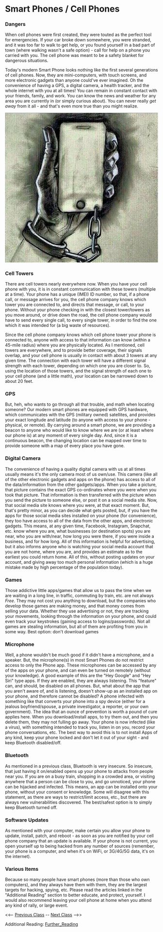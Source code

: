 # Smart Phones / Cell Phones

### Dangers 
When cell phones were first created, they were touted as the perfect tool for emergencies.  If your car broke down somewhere, you were stranded, and it was too far to walk to get help, or you found yourself in a bad part of town (where walking wasn't a safe option) - call for help on a phone you carried with you.  The cell phone was meant to be a safety blanket for dangerous situations.

Today's modern Smart Phone looks nothing like the first several generations of cell phones.  Now, they are mini-computers, with touch screens, and more electronic gadgets than anyone could've ever imagined.  Oh the convenience of having a GPS, a digital camera, a health tracker, and the whole internet with you at all times!  You can remain in constant contact with your friends, family, and work.  You can know the news and weather for any area you are currently in (or simply curious about).  You can never really *get away* from it all - and that's even more true than you might realize.

![phone_slave](ba7bc6fe1be9b81f.jpg)

### Cell Towers
There are cell towers nearly everywhere now.  When you have your cell phone with you, it is in constant communication with these towers (multiple at a time).  Your phone has a unique (IMEI) ID number, so that, if a phone call, or message arrives for you, the cell phone company knows which tower you are connected to, and directs that message, or call, to your phone.  Without your phone checking in with the closest tower/towers as you move around, or drive down the road, the cell phone company would have to send every single call, to every single tower, in order to find the one which it was intended for (a big waste of resources).

Since the cell phone company knows which cell phone tower your phone is connected to, anyone with access to that information can know (within a 45-mile radius) where you are physically located.  As I mentioned, cell towers are everywhere, and to provide better coverage, their signals overlap, and your cell phone is usually in contact with about 3 towers at any given time.  The connection with each tower will have a different signal strength with each tower, depending on which one you are closer to.  So, using the location of those towers, and the signal strength of each one to your cell phone (and a little math), your location can be narrowed down to about 20 feet.

### GPS
But, heh, who wants to go through all that trouble, and math when locating someone?  Our modern smart phones are equipped with GPS hardware, which communicates with the GPS (military owned) satellites, and provides your exact longitude and latitude (to anyone with access to your phone - physical, or remote).  By carrying around a smart phone, we are providing a beacon to anyone who would like to know where we are (or at least where our phone is) at any moment of every single day.  And, since it is a continuous beacon, the changing location can be mapped over time to provide someone with a map of every place you have gone.

### Digital Camera
The convenience of having a quality digital camera with us at all times usually means it's the only camera most of us own/use.  This camera (like all of the other electronic gadgets and apps on the phone) has access to all of the data/information from the other gadgets/apps.  When you take a picture, that picture contains the exact GPS co-ordinates where you were when you took that picture.  That information is then transferred with the picture when you send the picture to someone else, or post it on a social media site.  Now, that social media site knows where you were, at that exact moment.  But, that's pretty minor, as you can decide what gets posted, but, if you have the apps for those social media sites installed on your phone (for convenience), they too have access to all of the data from the other apps, and electronic gadgets.  This means, at any given time, Facebook, Instagram, Snapchat, etc. know where you are, what businesses (or destination spots) you are near, who you are with/near, how long you were there, if you were inside a business, and for how long.  All of this information is helpful for advertising, but it also informs anyone who is watching your social media account that you are not home, where you are, and provides an estimate as to the earliest you could return home.  All of this, without posting updates on your account, and giving away too much personal information (which is a huge mistake made by high percentage of the population today).

### Games
Those addictive little apps/games that allow us to pass the time when we are waiting in a long line, in traffic, commuting by train, etc. are not always *Free*.  They may not cost you anything to download, but the companies who develop those games are making money, and that money comes from selling your data.  Whether they use advertising or not, they are tracking your movements, looking through the information on your phone, and could even track your keystrokes (gaining access to logins/passwords).  Not all games are stealing information, but all of them are profiting from you in some way.  Best option: don't download games

### Microphone
Well, a phone wouldn't be much good if it didn't have a microphone, and a speaker.  But, the microphone(s) in most Smart Phones do not restrict access to only the Phone app.  These microphones can be accessed by any of the apps on your phone, and can even be turned on remotely (without your knowledge).  A good example of this are the "Hey Google" and "Hey Siri" type apps.  If they are enabled, they are always listening.  This "feature" can, and should, be disabled on all phones.  But, what about the app that you aren't aware of, and is listening, doesn't show-up as an installed app on your phone, and therefore cannot be disabled?  A phone infected with something like that converts your phone into a spy device (either for a jealous boyfriend/spouse, a private investigator, a reporter, or your own government).  The idea that an ounce of prevention is worth a pound of cure applies here.  When you download/install apps, to try them out, and then you delete them, they may not fulling go away.  Your phone is now infected (like a virus), with something intended to track you, listen in on you, record your phone conversations, etc.  The best way to avoid this is to not install Apps of any kind, keep your phone locked and don't let it out of your sight - and keep Bluetooth disabled/off.

### Bluetooth
As mentioned in a previous class, Bluetooth is very insecure.  So insecure, that just having it on/enabled opens up your phone to attacks from people near you.  If you are on a busy train, shopping in a crowded area, or visiting anywhere that a person can be close to you, and go unnoticed, your phone can be hijacked and infected.  This means, an app can be installed onto your phone, without your consent or knowledge.  Some will disagree with this statement, as there are ways to restrict/limit access, etc., but there are always new vulnerabilities discovered.  The best/safest option is to simply keep Bluetooth turned off.

### Software Updates
As mentioned with your computer, make certain you allow your phone to update, install, patch, and reboot - as soon as you are notified by your cell phone company that an update is available.  If your phone is not current, you open yourself up to being hacked from any number of sources (remember, your phone is a computer, and when it's on WiFi, or 3G/4G/5G data, it's on the internet).

### Various Items
Because so many people have smart phones (more than those who own computers), and they always have them with them, they are the largest targets for hacking, spying, etc.  Please read the articles linked in the "Additional Reading" section to better educate, and protect, yourself.  I would also recommend leaving your cell phone at home when you attend any kind of rally, or large event.

<<-- [Previous Class](../Class6/README.md) -- [Next Class](../Class8/README.md) -->>

Additional Reading:
[Further_Reading](Further_reading.md)
